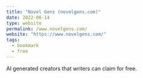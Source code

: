 ```yaml
---
title: "Novel Gens (novelgens.com)"
date: 2022-06-14
type: website
permalink: /www.novelgens.com/
website: "https://www.novelgens.com/"
tags:
  - bookmark
  - free
---
```

AI generated creators that writers can claim for free.
